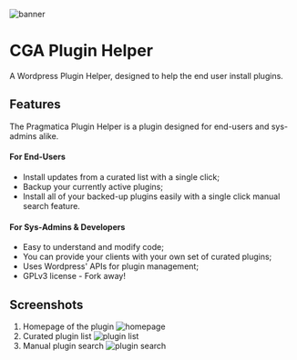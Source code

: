 ![banner](https://raw.githubusercontent.com/cg-alves/Pragmatica-Plugin-Helper/dev/src/plugin-helper/assets/banner-1544x500.png)

# CGA Plugin Helper
A Wordpress Plugin Helper, designed to help the end user install plugins.

## Features
The Pragmatica Plugin Helper is a plugin designed for end-users and sys-admins alike.

#### For End-Users
* Install updates from a curated list with a single click;
* Backup your currently active plugins;
* Install all of your backed-up plugins easily with a single click manual search feature.

#### For Sys-Admins & Developers
* Easy to understand and modify code;
* You can provide your clients with your own set of curated plugins;
* Uses Wordpress' APIs for plugin management;
* GPLv3 license - Fork away!

## Screenshots

1. Homepage of the plugin ![homepage](https://raw.githubusercontent.com/cg-alves/Pragmatica-Plugin-Helper/dev/src/plugin-helper/assets/screenshot-1.png)
1. Curated plugin list ![plugin list](https://raw.githubusercontent.com/cg-alves/Pragmatica-Plugin-Helper/dev/src/plugin-helper/assets/screenshot-2.png)
1. Manual plugin search ![plugin search](https://raw.githubusercontent.com/cg-alves/Pragmatica-Plugin-Helper/dev/src/plugin-helper/assets/screenshot-3.png)
